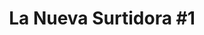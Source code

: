 ---
title: "La Nueva Surtidora #1"
url: /ciudad-de-guatemala/la-nueva-surtidora-1/
shop: Lebensmittel
---